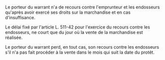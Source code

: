   
Le porteur du warrant n'a de recours contre l'emprunteur et les endosseurs qu'après avoir exercé ses droits sur la marchandise et en cas d'insuffisance.   

  
Le délai fixé par l'article L. 511-42 pour l'exercice du recours contre les endosseurs, ne court que du jour où la vente de la marchandise est réalisée.   

  
Le porteur du warrant perd, en tout cas, son recours contre les endosseurs s'il n'a pas fait procéder à la vente dans le mois qui suit la date du protêt.  
